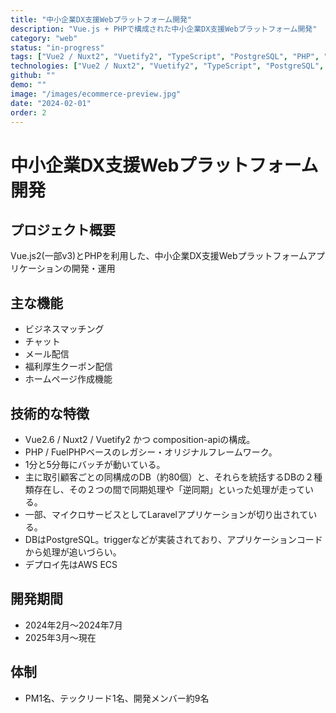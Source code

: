 ```yaml
---
title: "中小企業DX支援Webプラットフォーム開発"
description: "Vue.js + PHPで構成された中小企業DX支援Webプラットフォーム開発"
category: "web"
status: "in-progress"
tags: ["Vue2 / Nuxt2", "Vuetify2", "TypeScript", "PostgreSQL", "PHP", "Laravel", "Web開発"]
technologies: ["Vue2 / Nuxt2", "Vuetify2", "TypeScript", "PostgreSQL", "PHP", "Laravel", "FuelPHP"]
github: ""
demo: ""
image: "/images/ecommerce-preview.jpg"
date: "2024-02-01"
order: 2
---
```


# 中小企業DX支援Webプラットフォーム開発

## プロジェクト概要
Vue.js2(一部v3)とPHPを利用した、中小企業DX支援Webプラットフォームアプリケーションの開発・運用

## 主な機能
- ビジネスマッチング
- チャット
- メール配信
- 福利厚生クーポン配信
- ホームページ作成機能

## 技術的な特徴
- Vue2.6 / Nuxt2 / Vuetify2 かつ composition-apiの構成。
- PHP / FuelPHPベースのレガシー・オリジナルフレームワーク。
- 1分と5分毎にバッチが動いている。
- 主に取引顧客ごとの同構成のDB（約80個）と、それらを統括するDBの２種類存在し、その２つの間で同期処理や「逆同期」といった処理が走っている。
- 一部、マイクロサービスとしてLaravelアプリケーションが切り出されている。
- DBはPostgreSQL。triggerなどが実装されており、アプリケーションコードから処理が追いづらい。
- デプロイ先はAWS ECS

## 開発期間
- 2024年2月〜2024年7月
- 2025年3月〜現在

## 体制
- PM1名、テックリード1名、開発メンバー約9名

